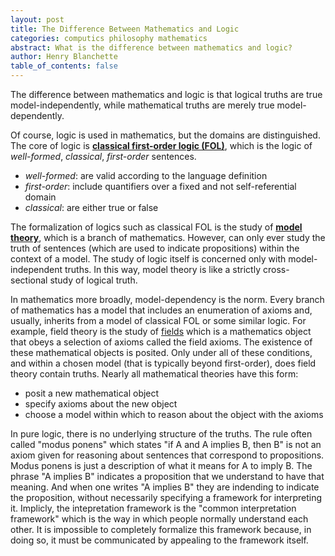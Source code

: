 ```yaml
---
layout: post
title: The Difference Between Mathematics and Logic
categories: computics philosophy mathematics
abstract: What is the difference between mathematics and logic?
author: Henry Blanchette
table_of_contents: false
---
```


The difference between mathematics and logic is that logical truths are true
model-independently, while mathematical truths are merely true
model-dependently.

Of course, logic is used in mathematics, but the domains are distinguished. The
core of logic is
**[classical first-order logic (FOL)](https://plato.stanford.edu/entries/modeltheory-fo/)**,
which is the logic of _well-formed_, _classical_, _first-order_ sentences.

- _well-formed_: are valid according to the language definition
- _first-order_: include quantifiers over a fixed and not self-referential
  domain
- _classical_: are either true or false

The formalization of logics such as classical FOL is the study of
**[model theory](https://plato.stanford.edu/entries/model-theory/)**, which is a
branch of mathematics. However, can only ever study the truth of sentences
(which are used to indicate propositions) within the context of a model. The
study of logic itself is concerned only with model-independent truths. In this
way, model theory is like a strictly cross-sectional study of logical truth.

In mathematics more broadly, model-dependency is the norm. Every branch of
mathematics has a model that includes an enumeration of axioms and, usually,
inherits from a model of classical FOL or some similar logic. For example, field
theory is the study of [fields](https://ncatlab.org/nlab/show/field) which is a
mathematics object that obeys a selection of axioms called the field axioms. The
existence of these mathematical objects is posited. Only under all of these
conditions, and within a chosen model (that is typically beyond first-order),
does field theory contain truths. Nearly all mathematical theories have this
form:

- posit a new mathematical object
- specify axioms about the new object
- choose a model within which to reason about the object with the axioms

In pure logic, there is no underlying structure of the truths. The rule often
called "modus ponens" which states "if A and A implies B, then B" is not an
axiom given for reasoning about sentences that correspond to propositions. Modus
ponens is just a description of what it means for A to imply B. The phrase "A
implies B" indicates a proposition that we understand to have that meaning. And
when one writes "A implies B" they are indending to indicate the proposition,
without necessarily specifying a framework for interpreting it. Implicly, the
intepretation framework is the "common interpretation framework" which is the
way in which people normally understand each other. It is impossible to
completely formalize this framework because, in doing so, it must be
communicated by appealing to the framework itself.
